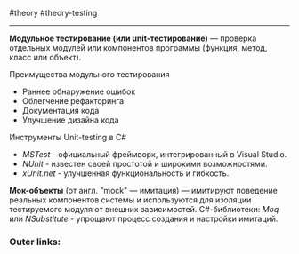 #theory #theory-testing
 
---
**Модульное тестирование (или unit-тестирование)** — проверка отдельных модулей или компонентов программы (функция, метод, класс или объект). 

Преимущества модульного тестирования
- Раннее обнаружение ошибок
- Облегчение рефакторинга
- Документация кода
- Улучшение дизайна кода

Инструменты Unit-testing в C#
- *MSTest* - официальный фреймворк, интегрированный в Visual Studio.
- *NUnit* - известен своей простотой и широкими возможностями.
- *xUnit.net* - улучшенная функциональность и гибкость.

**Мок-объекты** (от англ. "mock" — имитация) — имитируют поведение реальных компонентов системы и используются для изоляции тестируемого модуля от внешних зависимостей. 
C#-библиотеки: *Moq* или *NSubstitute* - упрощают процесс создания и настройки имитаций.

### Outer links:

